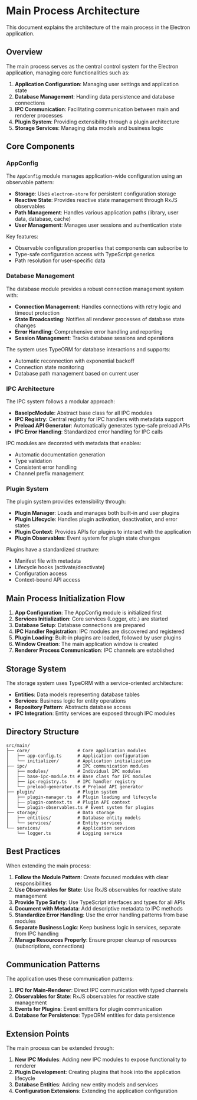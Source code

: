 # Main Process Architecture

This document explains the architecture of the main process in the Electron application.

## Overview

The main process serves as the central control system for the Electron application, managing core functionalities such as:

1. **Application Configuration**: Managing user settings and application state
2. **Database Management**: Handling data persistence and database connections
3. **IPC Communication**: Facilitating communication between main and renderer processes
4. **Plugin System**: Providing extensibility through a plugin architecture
5. **Storage Services**: Managing data models and business logic

## Core Components

### AppConfig

The `AppConfig` module manages application-wide configuration using an observable pattern:

- **Storage**: Uses `electron-store` for persistent configuration storage
- **Reactive State**: Provides reactive state management through RxJS observables
- **Path Management**: Handles various application paths (library, user data, database, cache)
- **User Management**: Manages user sessions and authentication state

Key features:

- Observable configuration properties that components can subscribe to
- Type-safe configuration access with TypeScript generics
- Path resolution for user-specific data

### Database Management

The database module provides a robust connection management system with:

- **Connection Management**: Handles connections with retry logic and timeout protection
- **State Broadcasting**: Notifies all renderer processes of database state changes
- **Error Handling**: Comprehensive error handling and reporting
- **Session Management**: Tracks database sessions and operations

The system uses TypeORM for database interactions and supports:

- Automatic reconnection with exponential backoff
- Connection state monitoring
- Database path management based on current user

### IPC Architecture

The IPC system follows a modular approach:

- **BaseIpcModule**: Abstract base class for all IPC modules
- **IPC Registry**: Central registry for IPC handlers with metadata support
- **Preload API Generator**: Automatically generates type-safe preload APIs
- **IPC Error Handling**: Standardized error handling for IPC calls

IPC modules are decorated with metadata that enables:

- Automatic documentation generation
- Type validation
- Consistent error handling
- Channel prefix management

### Plugin System

The plugin system provides extensibility through:

- **Plugin Manager**: Loads and manages both built-in and user plugins
- **Plugin Lifecycle**: Handles plugin activation, deactivation, and error states
- **Plugin Context**: Provides APIs for plugins to interact with the application
- **Plugin Observables**: Event system for plugin state changes

Plugins have a standardized structure:

- Manifest file with metadata
- Lifecycle hooks (activate/deactivate)
- Configuration access
- Context-bound API access

## Main Process Initialization Flow

1. **App Configuration**: The AppConfig module is initialized first
2. **Services Initialization**: Core services (Logger, etc.) are started
3. **Database Setup**: Database connections are prepared
4. **IPC Handler Registration**: IPC modules are discovered and registered
5. **Plugin Loading**: Built-in plugins are loaded, followed by user plugins
6. **Window Creation**: The main application window is created
7. **Renderer Process Communication**: IPC channels are established

## Storage System

The storage system uses TypeORM with a service-oriented architecture:

- **Entities**: Data models representing database tables
- **Services**: Business logic for entity operations
- **Repository Pattern**: Abstracts database access
- **IPC Integration**: Entity services are exposed through IPC modules

## Directory Structure

```
src/main/
├── core/                  # Core application modules
│   ├── app-config.ts      # Application configuration
│   └── initializer/       # Application initialization
├── ipc/                   # IPC communication modules
│   ├── modules/           # Individual IPC modules
│   ├── base-ipc-module.ts # Base class for IPC modules
│   ├── ipc-registry.ts    # IPC handler registry
│   └── preload-generator.ts # Preload API generator
├── plugin/                # Plugin system
│   ├── plugin-manager.ts  # Plugin loading and lifecycle
│   ├── plugin-context.ts  # Plugin API context
│   └── plugin-observables.ts # Event system for plugins
├── storage/               # Data storage
│   ├── entities/          # Database entity models
│   └── services/          # Entity services
└── services/              # Application services
    └── logger.ts          # Logging service
```

## Best Practices

When extending the main process:

1. **Follow the Module Pattern**: Create focused modules with clear responsibilities
2. **Use Observables for State**: Use RxJS observables for reactive state management
3. **Provide Type Safety**: Use TypeScript interfaces and types for all APIs
4. **Document with Metadata**: Add descriptive metadata to IPC methods
5. **Standardize Error Handling**: Use the error handling patterns from base modules
6. **Separate Business Logic**: Keep business logic in services, separate from IPC handling
7. **Manage Resources Properly**: Ensure proper cleanup of resources (subscriptions, connections)

## Communication Patterns

The application uses these communication patterns:

1. **IPC for Main-Renderer**: Direct IPC communication with typed channels
2. **Observables for State**: RxJS observables for reactive state management
3. **Events for Plugins**: Event emitters for plugin communication
4. **Database for Persistence**: TypeORM entities for data persistence

## Extension Points

The main process can be extended through:

1. **New IPC Modules**: Adding new IPC modules to expose functionality to renderer
2. **Plugin Development**: Creating plugins that hook into the application lifecycle
3. **Database Entities**: Adding new entity models and services
4. **Configuration Extensions**: Extending the application configuration
